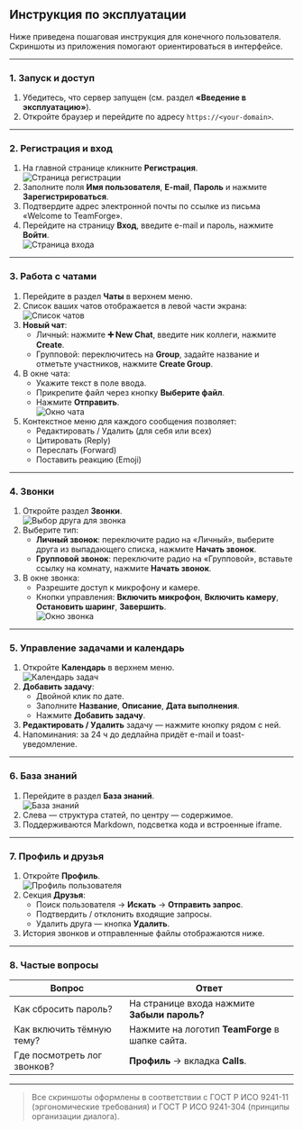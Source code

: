 ## Инструкция по эксплуатации

Ниже приведена пошаговая инструкция для конечного пользователя. Скриншоты из приложения помогают ориентироваться в интерфейсе.

---

### 1. Запуск и доступ
1. Убедитесь, что сервер запущен (см. раздел **«Введение в эксплуатацию»**).
2. Откройте браузер и перейдите по адресу `https://<your-domain>`.

---

### 2. Регистрация и вход
1. На главной странице кликните **Регистрация**.  
   ![Страница регистрации](img.png)
2. Заполните поля **Имя пользователя**, **E-mail**, **Пароль** и нажмите **Зарегистрироваться**.
3. Подтвердите адрес электронной почты по ссылке из письма «Welcome to TeamForge».
4. Перейдите на страницу **Вход**, введите e-mail и пароль, нажмите **Войти**.  
   ![Страница входа](img_1.png)

---

### 3. Работа с чатами
1. Перейдите в раздел **Чаты** в верхнем меню.
2. Список ваших чатов отображается в левой части экрана:  
   ![Список чатов](img_2.png)
3. **Новый чат**:
   - Личный: нажмите **➕ New Chat**, введите ник коллеги, нажмите **Create**.
   - Групповой: переключитесь на **Group**, задайте название и отметьте участников, нажмите **Create Group**.
4. В окне чата:
   - Укажите текст в поле ввода.
   - Прикрепите файл через кнопку **Выберите файл**.
   - Нажмите **Отправить**.  
     ![Окно чата](img_3.png)
5. Контекстное меню для каждого сообщения позволяет:
   - Редактировать / Удалить (для себя или всех)
   - Цитировать (Reply)
   - Переслать (Forward)
   - Поставить реакцию (Emoji)

---

### 4. Звонки
1. Откройте раздел **Звонки**.  
   ![Выбор друга для звонка](img_4.png)
2. Выберите тип:
   - **Личный звонок**: переключите радио на «Личный», выберите друга из выпадающего списка, нажмите **Начать звонок**.
   - **Групповой звонок**: переключите радио на «Групповой», вставьте ссылку на комнату, нажмите **Начать звонок**.
3. В окне звонка:
   - Разрешите доступ к микрофону и камере.
   - Кнопки управления: **Включить микрофон**, **Включить камеру**, **Остановить шаринг**, **Завершить**.  
     ![Окно звонка](img_5.png)

---

### 5. Управление задачами и календарь
1. Откройте **Календарь** в верхнем меню.  
   ![Календарь задач](img_6.png)
2. **Добавить задачу**:
   - Двойной клик по дате.
   - Заполните **Название**, **Описание**, **Дата выполнения**.
   - Нажмите **Добавить задачу**.
3. **Редактировать / Удалить** задачу — нажмите кнопку рядом с ней.
4. Напоминания: за 24 ч до дедлайна придёт e-mail и toast-уведомление.

---

### 6. База знаний
1. Перейдите в раздел **База знаний**.  
   ![База знаний](img_7.png)
2. Слева — структура статей, по центру — содержимое.
3. Поддерживаются Markdown, подсветка кода и встроенные iframe.

---

### 7. Профиль и друзья
1. Откройте **Профиль**.  
   ![Профиль пользователя](img_8.png)
2. Секция **Друзья**:
   - Поиск пользователя → **Искать** → **Отправить запрос**.
   - Подтвердить / отклонить входящие запросы.
   - Удалить друга — кнопка **Удалить**.
3. История звонков и отправленные файлы отображаются ниже.

---

### 8. Частые вопросы

| Вопрос                                | Ответ                                           |
|---------------------------------------|-------------------------------------------------|
| Как сбросить пароль?                  | На странице входа нажмите **Забыли пароль?**    |
| Как включить тёмную тему?             | Нажмите на логотип **TeamForge** в шапке сайта. |
| Где посмотреть лог звонков?           | **Профиль** → вкладка **Calls**.                |

---

> Все скриншоты оформлены в соответствии с ГОСТ Р ИСО 9241-11 (эргономические требования) и ГОСТ Р ИСО 9241-304 (принципы организации диалога).
